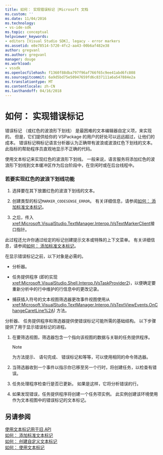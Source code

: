 ```yaml
---
title: 如何： 实现错误标记 |Microsoft 文档
ms.custom: ''
ms.date: 11/04/2016
ms.technology:
- vs-ide-sdk
ms.topic: conceptual
helpviewer_keywords:
- editors [Visual Studio SDK], legacy - error markers
ms.assetid: e8e78514-5720-4fc2-aa43-00b6af482e38
author: gregvanl
ms.author: gregvanl
manager: douge
ms.workload:
- vssdk
ms.openlocfilehash: f1360f88dba797f96af766f65c9ee41abd6fc808
ms.sourcegitcommit: 6a9d5bd75e50947659fd6c837111a6a547884e2a
ms.translationtype: MT
ms.contentlocale: zh-CN
ms.lasthandoff: 04/16/2018
---
```

# <a name="how-to-implement-error-markers"></a>如何： 实现错误标记
错误标记 （或红色的波浪形下划线） 是最困难的文本编辑器自定义项，来实现的。 但是，它们提供给你的 VSPackage 的用户的好处可以远远超过，让他们的成本。 错误标记稍标记语言分析器认为正确带有波浪或波浪红色下划线的文本。 此指标的帮助程序员直观地显示不正确的代码。  
  
 使用文本标记来实现红色的波浪形下划线。 一般来说，语言服务将添加红色的波浪形下划线到文本缓冲区作为后台阶段中，在空闲时或在后台线程中。  
  
### <a name="to-implement-the-red-wavy-underline-feature"></a>若要实现红色的波浪下划线功能  
  
1.  选择要在其下放置红色的波浪下划线的文本。  
  
2.  创建类型的标记`MARKER_CODESENSE_ERROR`。 有关详细信息，请参阅[如何： 添加标准文本标记](../extensibility/how-to-add-standard-text-markers.md)。  
  
3.  之后，传入<xref:Microsoft.VisualStudio.TextManager.Interop.IVsTextMarkerClient>接口指针。  
  
 此过程还允许你通过给定的标记创建提示文本或特殊的上下文菜单。 有关详细信息，请参阅[如何： 添加标准文本标记](../extensibility/how-to-add-standard-text-markers.md)。  
  
 在显示错误标记之前，以下对象是必需的。  
  
-   分析器。  
  
-   任务提供程序 (即的实现<xref:Microsoft.VisualStudio.Shell.Interop.IVsTaskProvider2>)，以便确定要重新分析中的行中维护的行信息中的更改记录。  
  
-   捕获插入符号的文本视图筛选器更改事件视图使用从<xref:Microsoft.VisualStudio.TextManager.Interop.IVsTextViewEvents.OnChangeCaretLine%2A>) 方法。  
  
 分析器、 任务提供程序和筛选器提供使错误标记可能所需的基础结构。 以下步骤提供了用于显示错误标记的进程。  
  
1.  在要筛选视图，筛选器包含一个指向该视图的数据与关联的任务提供程序。  
  
    > [!NOTE]
    >  为方法提示、 语句完成、 错误标记和等等，可以使用相同的命令筛选器。  
  
2.  当筛选器收到一个事件以指示你已移至另一个行时，将创建任务，以检查有错误。  
  
3.  任务处理程序检查行是否已更新。 如果是这样，它将分析错误的行。  
  
4.  如果发现错误，任务提供程序将创建一个任务项实例。 此实例创建该环境使用作为文本视图中的错误标记的文本标记。  
  
## <a name="see-also"></a>另请参阅  
 [使用文本标记用于旧 API](../extensibility/using-text-markers-with-the-legacy-api.md)   
 [如何： 添加标准文本标记](../extensibility/how-to-add-standard-text-markers.md)   
 [如何： 创建自定义文本标记](../extensibility/how-to-create-custom-text-markers.md)   
 [如何： 使用文本标记](../extensibility/how-to-use-text-markers.md)